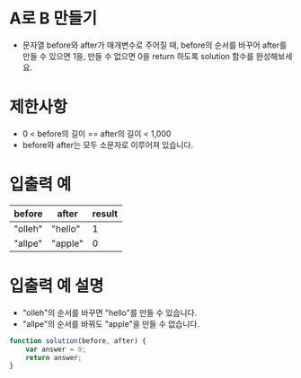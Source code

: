 # A로 B 만들기
- 문자열 before와 after가 매개변수로 주어질 때, before의 순서를 바꾸어 after를 만들 수 있으면 1을, 만들 수 없으면 0을 return 하도록 solution 함수를 완성해보세요.

# 제한사항
- 0 < before의 길이 == after의 길이 < 1,000
- before와 after는 모두 소문자로 이루어져 있습니다.

# 입출력 예
| before | after | result |
| ------ | ----- | ------ |
| "olleh" | "hello" | 1 |
| "allpe" | "apple"	| 0 |

# 입출력 예 설명
- "olleh"의 순서를 바꾸면 "hello"를 만들 수 있습니다.
- "allpe"의 순서를 바꿔도 "apple"을 만들 수 없습니다.


```javascript
function solution(before, after) {
    var answer = 0;
    return answer;
}
```
